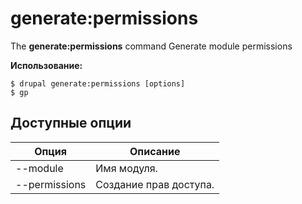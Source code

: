 # generate:permissions
The **generate:permissions** command Generate module permissions

**Использование:**
```
$ drupal generate:permissions [options] 
$ gp  
```

## Доступные опции
Опция | Описание
-------|-------------
--module | Имя модуля.
--permissions | Создание прав доступа.
